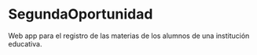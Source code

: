 # SegundaOportunidad
Web app para el registro de las materias de los alumnos de una institución educativa.
